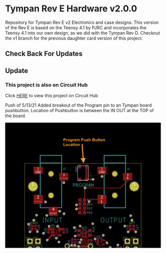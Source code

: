 # Tympan Rev E Hardware v2.0.0
Repository for Tympan Rev E v2 Electronics and case designs. This version of the Rev E is based on the Teensy 4.1 by PJRC and incorporates the Teensy 4.1 into our own design, as we did with the Tympan Rev D. Checkout the v1 branch for the previous daughter card version of this project.

## Check Back For Updates

## Update
### This project is also on Circuit Hub
Click [HERE](https://circuithub.com/projects/biomurph/Tympan_Rev_E) to view this project on Circuit Hub

Push of 5/13/21
Added breakout of the Program pin to an Tympan board pushbutton.
Location of Pushbutton is between the IN OUT at the TOP of the board. 

![PROGRAM BUTTON](assets/programButton.png)

